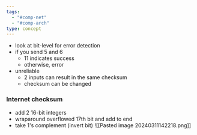 ```yaml
---
tags:
  - "#comp-net"
  - "#comp-arch"
type: concept
---
```

- look at bit-level for error detection
- if you send $5$ and $6$
	- $11$ indicates success
	- otherwise, error
- unreliable
	- 2 inputs can result in the same checksum
	- checksum can be changed

### Internet checksum
- add 2 16-bit integers
- wraparound overflowed 17th bit and add to end
- take 1's complement (invert bit)
![[Pasted image 20240311142218.png]]